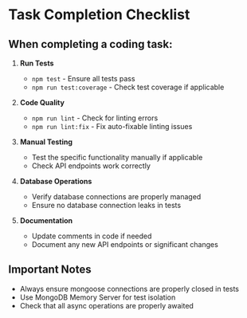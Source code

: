 # Task Completion Checklist

## When completing a coding task:

1. **Run Tests**
   - `npm test` - Ensure all tests pass
   - `npm run test:coverage` - Check test coverage if applicable

2. **Code Quality**
   - `npm run lint` - Check for linting errors
   - `npm run lint:fix` - Fix auto-fixable linting issues

3. **Manual Testing**
   - Test the specific functionality manually if applicable
   - Check API endpoints work correctly

4. **Database Operations**
   - Verify database connections are properly managed
   - Ensure no database connection leaks in tests

5. **Documentation**
   - Update comments in code if needed
   - Document any new API endpoints or significant changes

## Important Notes
- Always ensure mongoose connections are properly closed in tests
- Use MongoDB Memory Server for test isolation
- Check that all async operations are properly awaited